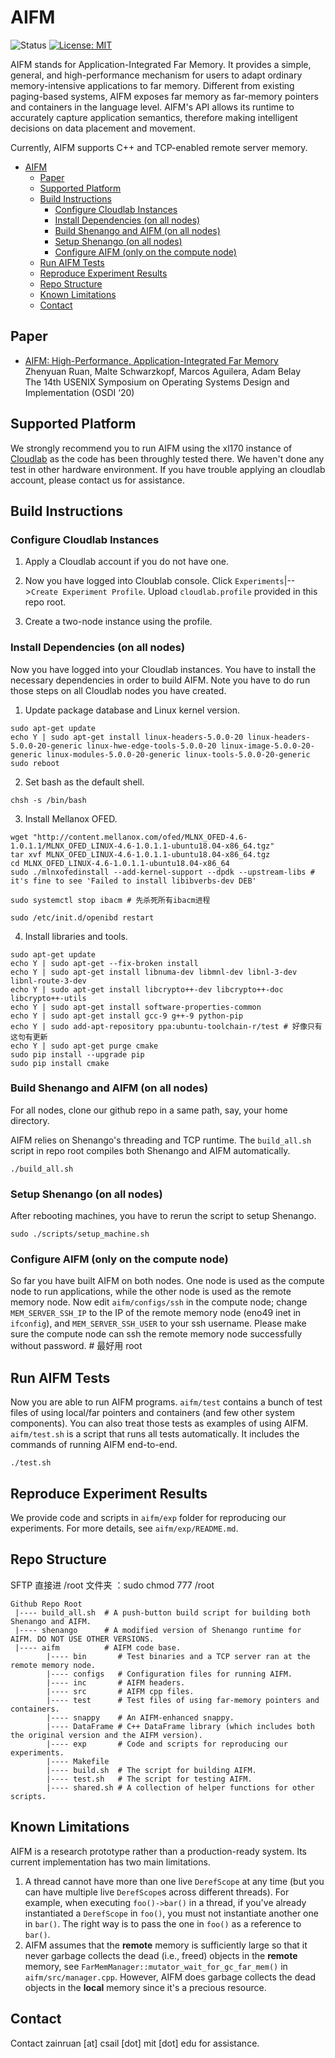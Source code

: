 # AIFM
![Status](https://img.shields.io/badge/Version-Experimental-green.svg)
[![License: MIT](https://img.shields.io/badge/License-MIT-yellow.svg)](https://opensource.org/licenses/MIT)

AIFM stands for Application-Integrated Far Memory. It provides a simple, general, and high-performance mechanism for users to adapt ordinary memory-intensive applications to far memory. Different from existing paging-based systems, AIFM exposes far memory as far-memory pointers and containers in the language level. AIFM's API allows its runtime to accurately capture application semantics, therefore making intelligent decisions on data placement and movement.

Currently, AIFM supports C++ and TCP-enabled remote server memory.

- [AIFM](#aifm)
  * [Paper](#paper)
  * [Supported Platform](#supported-platform)
  * [Build Instructions](#build-instructions)
    + [Configure Cloudlab Instances](#configure-cloudlab-instances)
    + [Install Dependencies (on all nodes)](#install-dependencies-on-all-nodes)
    + [Build Shenango and AIFM (on all nodes)](#build-shenango-and-aifm-on-all-nodes)
    + [Setup Shenango (on all nodes)](#setup-shenango-on-all-nodes)
    + [Configure AIFM (only on the compute node)](#configure-aifm-only-on-the-compute-node)
  * [Run AIFM Tests](#run-aifm-tests)
  * [Reproduce Experiment Results](#reproduce-experiment-results)
  * [Repo Structure](#repo-structure)
  * [Known Limitations](#known-limitations)
  * [Contact](#contact)

## Paper
* [AIFM: High-Performance, Application-Integrated Far Memory](https://www.usenix.org/conference/osdi20/presentation/ruan)<br>
Zhenyuan Ruan, Malte Schwarzkopf, Marcos Aguilera, Adam Belay<br>
The 14th USENIX Symposium on Operating Systems Design and Implementation (OSDI ‘20)

## Supported Platform

We strongly recommend you to run AIFM using the xl170 instance of [Cloudlab](https://www.cloudlab.us/) as the code has been throughly tested there. We haven't done any test in other hardware environment. If you have trouble applying an cloudlab account, please contact us for assistance.

## Build Instructions
### Configure Cloudlab Instances

1) Apply a Cloudlab account if you do not have one.

2) Now you have logged into Cloublab console. Click `Experiments`|-->`Create Experiment Profile`. Upload `cloudlab.profile` provided in this repo root.

3) Create a two-node instance using the profile. 

### Install Dependencies (on all nodes)
Now you have logged into your Cloudlab instances. You have to install the necessary dependencies in order to build AIFM. Note you have to do run those steps on all Cloudlab nodes you have created.

1) Update package database and Linux kernel version.
```
sudo apt-get update
echo Y | sudo apt-get install linux-headers-5.0.0-20 linux-headers-5.0.0-20-generic linux-hwe-edge-tools-5.0.0-20 linux-image-5.0.0-20-generic linux-modules-5.0.0-20-generic linux-tools-5.0.0-20-generic
sudo reboot
```

2) Set bash as the default shell.
```
chsh -s /bin/bash
```

3) Install Mellanox OFED.
```
wget "http://content.mellanox.com/ofed/MLNX_OFED-4.6-1.0.1.1/MLNX_OFED_LINUX-4.6-1.0.1.1-ubuntu18.04-x86_64.tgz"
tar xvf MLNX_OFED_LINUX-4.6-1.0.1.1-ubuntu18.04-x86_64.tgz
cd MLNX_OFED_LINUX-4.6-1.0.1.1-ubuntu18.04-x86_64
sudo ./mlnxofedinstall --add-kernel-support --dpdk --upstream-libs # it's fine to see 'Failed to install libibverbs-dev DEB'

sudo systemctl stop ibacm # 先杀死所有ibacm进程

sudo /etc/init.d/openibd restart
```

4) Install libraries and tools.
```
sudo apt-get update
echo Y | sudo apt-get --fix-broken install
echo Y | sudo apt-get install libnuma-dev libmnl-dev libnl-3-dev libnl-route-3-dev
echo Y | sudo apt-get install libcrypto++-dev libcrypto++-doc libcrypto++-utils
echo Y | sudo apt-get install software-properties-common
echo Y | sudo apt-get install gcc-9 g++-9 python-pip
echo Y | sudo add-apt-repository ppa:ubuntu-toolchain-r/test # 好像只有这句有更新
echo Y | sudo apt-get purge cmake
sudo pip install --upgrade pip
sudo pip install cmake
```


### Build Shenango and AIFM (on all nodes)
For all nodes, clone our github repo in a same path, say, your home directory. 

AIFM relies on Shenango's threading and TCP runtime. The `build_all.sh` script in repo root compiles both Shenango and AIFM automatically.
```
./build_all.sh
```

### Setup Shenango (on all nodes)
After rebooting machines, you have to rerun the script to setup Shenango.
```
sudo ./scripts/setup_machine.sh
```

### Configure AIFM (only on the compute node)
So far you have built AIFM on both nodes. One node is used as the compute node to run applications, while the other node is used as the remote memory node. Now edit `aifm/configs/ssh` in the compute node; change `MEM_SERVER_SSH_IP` to the IP of the remote memory node (eno49 inet in `ifconfig`), and `MEM_SERVER_SSH_USER` to your ssh username. Please make sure the compute node can ssh the remote memory node successfully without password. # 最好用 root

## Run AIFM Tests
Now you are able to run AIFM programs. `aifm/test` contains a bunch of test files of using local/far pointers and containers (and few other system components). You can also treat those tests as examples of using AIFM. `aifm/test.sh` is a script that runs all tests automatically. It includes the commands of running AIFM end-to-end.
```
./test.sh
```

## Reproduce Experiment Results
We provide code and scripts in `aifm/exp` folder for reproducing our experiments. For more details, see `aifm/exp/README.md`.

## Repo Structure
  SFTP 直接进 /root 文件夹 ：sudo chmod 777 /root
```
Github Repo Root
 |---- build_all.sh  # A push-button build script for building both Shenango and AIFM.
 |---- shenango      # A modified version of Shenango runtime for AIFM. DO NOT USE OTHER VERSIONS.
 |---- aifm          # AIFM code base.
        |---- bin       # Test binaries and a TCP server ran at the remote memory node.
        |---- configs   # Configuration files for running AIFM.
        |---- inc       # AIFM headers.
        |---- src       # AIFM cpp files.
        |---- test      # Test files of using far-memory pointers and containers.
        |---- snappy    # An AIFM-enhanced snappy.
        |---- DataFrame # C++ DataFrame library (which includes both the original version and the AIFM version).
        |---- exp       # Code and scripts for reproducing our experiments.
        |---- Makefile
        |---- build.sh  # The script for building AIFM.
        |---- test.sh   # The script for testing AIFM.
        |---- shared.sh # A collection of helper functions for other scripts.
```

## Known Limitations
AIFM is a research prototype rather than a production-ready system. Its current implementation has two main limitations.
1. A thread cannot have more than one live `DerefScope` at any time (but you can have multiple live `DerefScope`s across different threads). For example, when executing `foo()->bar()` in a thread, if you've already instantiated a `DerefScope` in `foo()`, you must not instantiate another one in `bar()`. The right way is to pass the one in `foo()` as a reference to `bar()`.
2. AIFM assumes that the __remote__ memory is sufficiently large so that it never garbage collects the dead (i.e., freed) objects in the __remote__ memory, see `FarMemManager::mutator_wait_for_gc_far_mem()` in `aifm/src/manager.cpp`. However, AIFM does garbage collects the dead objects in the __local__ memory since it's a precious resource.

## Contact
Contact zainruan [at] csail [dot] mit [dot] edu for assistance.

